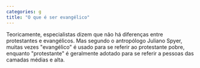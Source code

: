 ```yaml
---
categories: g
title: "O que é ser evangélico"
---
```

Teoricamente, especialistas dizem que não há diferenças entre protestantes e evangélicos. Mas segundo o antropólogo Juliano Spyer, muitas vezes "evangélico" é usado para se referir ao protestante pobre, enquanto "protestante" é geralmente adotado para se referir a pessoas das camadas médias e alta.